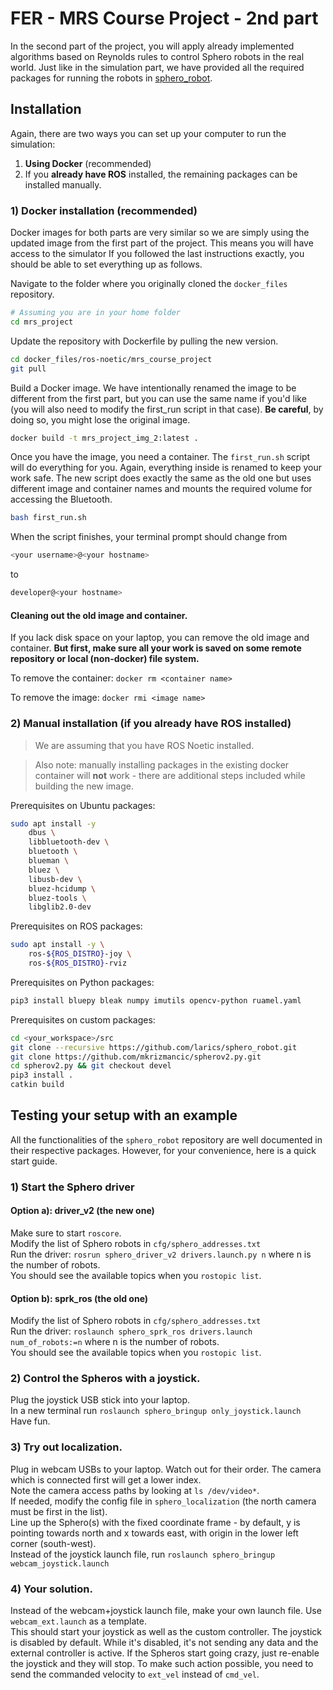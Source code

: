 # FER - MRS Course Project - 2nd part
In the second part of the project, you will apply already implemented algorithms based on Reynolds rules to control Sphero robots in the real world. Just like in the simulation part, we have provided all the required packages for running the robots in [sphero_robot](https://github.com/larics/sphero_robot).

## Installation
Again, there are two ways you can set up your computer to run the simulation:

1. **Using Docker** (recommended)
2. If you **already have ROS** installed, the remaining packages can be installed manually.

### 1) Docker installation (recommended)
Docker images for both parts are very similar so we are simply using the updated image from the first part of the project. This means you will have access to the simulator If you followed the last instructions exactly, you should be able to set everything up as follows.

Navigate to the folder where you originally cloned the `docker_files` repository.
```bash
# Assuming you are in your home folder
cd mrs_project
```

Update the repository with Dockerfile by pulling the new version.
```bash
cd docker_files/ros-noetic/mrs_course_project
git pull
```

Build a Docker image. We have intentionally renamed the image to be different from the first part, but you can use the same name if you'd like (you will also need to modify the first_run script in that case). **Be careful**, by doing so, you might lose the original image.
```bash
docker build -t mrs_project_img_2:latest .
```

Once you have the image, you need a container. The `first_run.sh` script will do everything for you. Again, everything inside is renamed to keep your work safe. The new script does exactly the same as the old one but uses different image and container names and mounts the required volume for accessing the Bluetooth.
```bash
bash first_run.sh
```

When the script finishes, your terminal prompt should change from
```bash
<your username>@<your hostname>
```
to
```bash
developer@<your hostname>
```

#### Cleaning out the old image and container.
If you lack disk space on your laptop, you can remove the old image and container. **But first, make sure all your work is saved on some remote repository or local (non-docker) file system.**

To remove the container: `docker rm <container name>`

To remove the image: `docker rmi <image name>`

### 2) Manual installation (if you already have ROS installed)
> We are assuming that you have ROS Noetic installed.

> Also note: manually installing packages in the existing docker container will **not** work - there are additional steps included while building the new image.

Prerequisites on Ubuntu packages:
```bash
sudo apt install -y
    dbus \
    libbluetooth-dev \
    bluetooth \
    blueman \
    bluez \
    libusb-dev \
    bluez-hcidump \
    bluez-tools \
    libglib2.0-dev
```

Prerequisites on ROS packages:
```bash
sudo apt install -y \
    ros-${ROS_DISTRO}-joy \
    ros-${ROS_DISTRO}-rviz
```

Prerequisites on Python packages:
```bash
pip3 install bluepy bleak numpy imutils opencv-python ruamel.yaml
```

Prerequisites on custom packages:
```bash
cd <your_workspace>/src
git clone --recursive https://github.com/larics/sphero_robot.git
git clone https://github.com/mkrizmancic/spherov2.py.git
cd spherov2.py && git checkout devel
pip3 install .
catkin build
```

## Testing your setup with an example
All the functionalities of the `sphero_robot` repository are well documented in their respective packages. However, for your convenience, here is a quick start guide.

### 1) Start the Sphero driver
#### Option a): driver_v2 (the new one)
Make sure to start `roscore`.  
Modify the list of Sphero robots in `cfg/sphero_addresses.txt`  
Run the driver: `rosrun sphero_driver_v2 drivers.launch.py n` where n is the number of robots.  
You should see the available topics when you `rostopic list`.

#### Option b): sprk_ros (the old one)
Modify the list of Sphero robots in `cfg/sphero_addresses.txt`  
Run the driver: `roslaunch sphero_sprk_ros drivers.launch num_of_robots:=n` where n is the number of robots.  
You should see the available topics when you `rostopic list`.

### 2) Control the Spheros with a joystick.
Plug the joystick USB stick into your laptop.  
In a new terminal run `roslaunch sphero_bringup only_joystick.launch`  
Have fun.

### 3) Try out localization.
Plug in webcam USBs to your laptop. Watch out for their order. The camera which is connected first will get a lower index.  
Note the camera access paths by looking at `ls /dev/video*`.  
If needed, modify the config file in `sphero_localization` (the north camera must be first in the list).  
Line up the Sphero(s) with the fixed coordinate frame - by default, y is pointing towards north and x towards east, with origin in the lower left corner (south-west).  
Instead of the joystick launch file, run `roslaunch sphero_bringup webcam_joystick.launch`

### 4) Your solution.
Instead of the webcam+joystick launch file, make your own launch file. Use `webcam_ext.launch` as a template.  
This should start your joystick as well as the custom controller. The joystick is disabled by default. While it's disabled, it's not sending any data and the external controller is active. If the Spheros start going crazy, just re-enable the joystick and they will stop. To make such action possible, you need to send the commanded velocity to `ext_vel` instead of `cmd_vel`.
